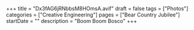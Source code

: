 +++
title = "Dx3fAG6jRNbbsM8HOmsA.avif"
draft = false
tags = ["Photos"]
categories = ["Creative Engineering"]
pages = ["Bear Country Jubilee"]
startDate = ""
description = "Boom Boom Bosco"
+++
